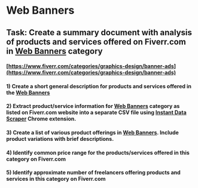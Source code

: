 # Web Banners
## Task: Create a summary document with analysis of products and services offered on Fiverr.com in [Web Banners](https://www.fiverr.com/categories/graphics-design/banner-ads) category
#### [https://www.fiverr.com/categories/graphics-design/banner-ads](https://www.fiverr.com/categories/graphics-design/banner-ads)
#### 1) Create a short general description for products and services offered in the [Web Banners](https://www.fiverr.com/categories/graphics-design/banner-ads)
#### 2) Extract product/service information for [Web Banners](https://www.fiverr.com/categories/graphics-design/banner-ads) category as listed on Fiverr.com website into a separate CSV file using [Instant Data Scraper](https://chrome.google.com/webstore/detail/instant-data-scraper/ofaokhiedipichpaobibbnahnkdoiiah) Chrome extension.
#### 3) Create a list of various product offerings in [Web Banners](https://www.fiverr.com/categories/graphics-design/banner-ads). Include product variations with brief descriptions.
#### 4) Identify common price range for the products/services offered in this category on Fiverr.com
#### 5) Identify approximate number of freelancers offering products and services in this category on Fiverr.com

